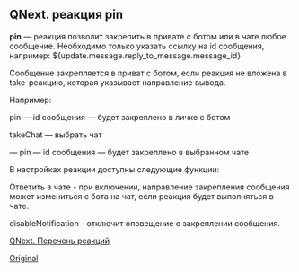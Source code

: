 ## QNext. реакция pin

**pin** — реакция позволит закрепить в привате с ботом или в чате любое сообщение. Необходимо только указать ссылку на id сообщения, например: ${update.message.reply_to_message.message_id}



Сообщение закрепляется в приват с ботом, если реакция не вложена в take-реакцию, которая указывает направление вывода.

Например:

pin — id сообщения — будет закреплено в личке с ботом

takeChat — выбрать чат

— pin — id сообщения — будет закреплено в выбранном чате



В настройках реакции доступны следующие функции:

Ответить в чате - при включении, направление закрепления сообщения может измениться с бота на чат, если реакция будет выполняться в чате.

disableNotification - отключит оповещение о закреплении сообщения.



[QNext. Перечень реакций](/docs-test/reactions)
  
[Original](https://telegra.ph/QNext-admin-reaction-pin-05-09)